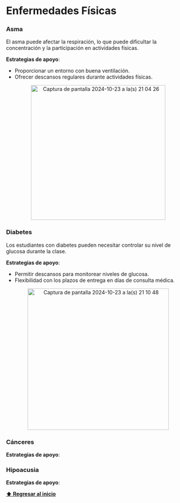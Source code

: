 # Enfermedades Físicas

### Asma
El asma puede afectar la respiración, lo que puede dificultar la concentración y la participación en actividades físicas.

**Estrategias de apoyo**:
- Proporcionar un entorno con buena ventilación.
- Ofrecer descansos regulares durante actividades físicas.

<p align="center">
 <img width="368" alt="Captura de pantalla 2024-10-23 a la(s) 21 04 26" src="https://github.com/user-attachments/assets/f94ccf39-017a-4401-9122-543824de4f6a">
</p>

### Diabetes 
Los estudiantes con diabetes pueden necesitar controlar su nivel de glucosa durante la clase.

**Estrategias de apoyo**: 
- Permitir descansos para monitorear niveles de glucosa. 
- Flexibilidad con los plazos de entrega en días de consulta médica.

<p align="center">
<img width="386" alt="Captura de pantalla 2024-10-23 a la(s) 21 10 48" src="https://github.com/user-attachments/assets/0adf2a60-ca11-46c2-aa96-9c38ffdc470b">
</p>

### Cánceres
**Estrategias de apoyo**:

### Hipoacusia
**Estrategias de apoyo**:

**[⬆ Regresar al inicio](/README.md)**
